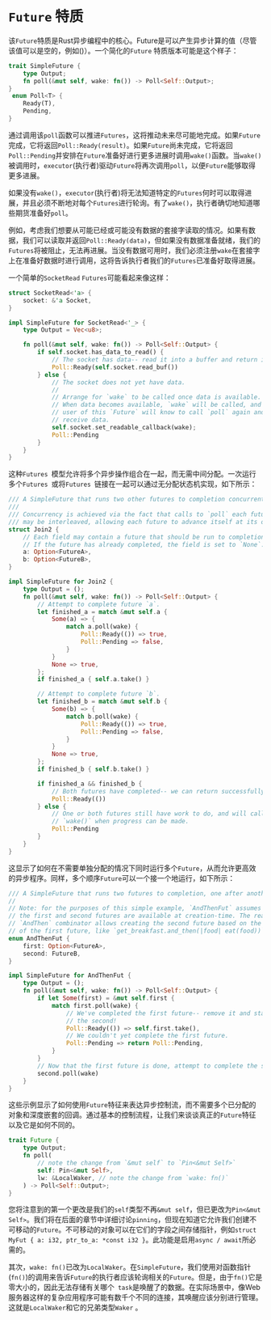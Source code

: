 # `Future` 特质

该`Future`特质是Rust异步编程中的核心。Future是可以产生异步计算的值（尽管该值可以是空的，例如()）。一个简化的`Future` 特质版本可能是这个样子：

```rust
trait SimpleFuture {
    type Output;
    fn poll(&mut self, wake: fn()) -> Poll<Self::Output>;
}
 enum Poll<T> {
    Ready(T),
    Pending,
}
```

通过调用该`poll`函数可以推进`Futures`，这将推动未来尽可能地完成。如果`Future`完成，它将返回`Poll::Ready(result)`。如果`Future`尚未完成，它将返回`Poll::Pending`并安排在`Future`准备好进行更多进展时调用`wake()`函数。当`wake()`被调用时，`executor`(执行者)驱动`Future`将再次调用`poll`，以便`Future`能够取得更多进展。

如果没有`wake()`，`executor`(执行者)将无法知道特定的`Futures`何时可以取得进展，并且必须不断地对每个`Futures`进行轮询。有了`wake()`，执行者确切地知道哪些期货准备好`poll`。

例如，考虑我们想要从可能已经或可能没有数据的套接字读取的情况。如果有数据，我们可以读取并返回`Poll::Ready(data)`，但如果没有数据准备就绪，我们的`Futures`将被阻止，无法再进展。当没有数据可用时，我们必须注册`wake`在套接字上在准备好数据时进行调用，这将告诉执行者我们的`Futures`已准备好取得进展。

一个简单的`SocketRead` `Futures`可能看起来像这样：

```rust
struct SocketRead<'a> {
    socket: &'a Socket,
}

impl SimpleFuture for SocketRead<'_> {
    type Output = Vec<u8>;

    fn poll(&mut self, wake: fn()) -> Poll<Self::Output> {
        if self.socket.has_data_to_read() {
            // The socket has data-- read it into a buffer and return it.
            Poll::Ready(self.socket.read_buf())
        } else {
            // The socket does not yet have data.
            //
            // Arrange for `wake` to be called once data is available.
            // When data becomes available, `wake` will be called, and the
            // user of this `Future` will know to call `poll` again and
            // receive data.
            self.socket.set_readable_callback(wake);
            Poll::Pending
        }
    }
}
```
这种`Futures `模型允许将多个异步操作组合在一起，而无需中间分配。一次运行多个`Futures `或将`Futures `链接在一起可以通过无分配状态机实现，如下所示：

```rust
/// A SimpleFuture that runs two other futures to completion concurrently.
///
/// Concurrency is achieved via the fact that calls to `poll` each future
/// may be interleaved, allowing each future to advance itself at its own pace.
struct Join2 {
    // Each field may contain a future that should be run to completion.
    // If the future has already completed, the field is set to `None`.
    a: Option<FutureA>,
    b: Option<FutureB>,
}

impl SimpleFuture for Join2 {
    type Output = ();
    fn poll(&mut self, wake: fn()) -> Poll<Self::Output> {
        // Attempt to complete future `a`.
        let finished_a = match &mut self.a {
            Some(a) => {
                match a.poll(wake) {
                    Poll::Ready(()) => true,
                    Poll::Pending => false,
                }
            }
            None => true,
        };
        if finished_a { self.a.take() }

        // Attempt to complete future `b`.
        let finished_b = match &mut self.b {
            Some(b) => {
                match b.poll(wake) {
                    Poll::Ready(()) => true,
                    Poll::Pending => false,
                }
            }
            None => true,
        };
        if finished_b { self.b.take() }

        if finished_a && finished_b {
            // Both futures have completed-- we can return successfully
            Poll::Ready(())
        } else {
            // One or both futures still have work to do, and will call
            // `wake()` when progress can be made.
            Poll::Pending
        }
    }
}
```

这显示了如何在不需要单独分配的情况下同时运行多个`Future`，从而允许更高效的异步程序。同样，多个顺序`Future`可以一个接一个地运行，如下所示：

```rust
/// A SimpleFuture that runs two futures to completion, one after another.
//
// Note: for the purposes of this simple example, `AndThenFut` assumes both
// the first and second futures are available at creation-time. The real
// `AndThen` combinator allows creating the second future based on the output
// of the first future, like `get_breakfast.and_then(|food| eat(food))`.
enum AndThenFut {
    first: Option<FutureA>,
    second: FutureB,
}

impl SimpleFuture for AndThenFut {
    type Output = ();
    fn poll(&mut self, wake: fn()) -> Poll<Self::Output> {
        if let Some(first) = &mut self.first {
            match first.poll(wake) {
                // We've completed the first future-- remove it and start on
                // the second!
                Poll::Ready(()) => self.first.take(),
                // We couldn't yet complete the first future.
                Poll::Pending => return Poll::Pending,
            }
        }
        // Now that the first future is done, attempt to complete the second.
        second.poll(wake)
    }
}
```

这些示例显示了如何使用`Future`特征来表达异步控制流，而不需要多个已分配的对象和深度嵌套的回调。通过基本的控制流程，让我们来谈谈真正的`Future`特征以及它是如何不同的。

```rust
trait Future {
    type Output;
    fn poll(
        // note the change from `&mut self` to `Pin<&mut Self>`
        self: Pin<&mut Self>, 
        lw: &LocalWaker, // note the change from `wake: fn()`
    ) -> Poll<Self::Output>;
}
```

您将注意到的第一个更改是我们的`self`类型不再`&mut self`，但已更改为`Pin<&mut Self>`。我们将在后面的章节中详细讨论`pinning`，但现在知道它允许我们创建不可移动的`Future`。不可移动的对象可以在它们的字段之间存储指针，例如`struct MyFut { a: i32, ptr_to_a: *const i32 }`。此功能是启用`async / await`所必需的。

其次，`wake: fn()`已改为`LocalWaker`。在`SimpleFuture`，我们使用对函数指针(`fn()`)的调用来告诉`Future`的执行者应该轮询相关的`Future`。但是，由于`fn()`它是零大小的，因此无法存储有关哪个` task`是唤醒了的数据。在实际场景中，像Web服务器这样的复杂应用程序可能有数千个不同的连接，其唤醒应该分别进行管理。这就是`LocalWaker`和它的兄弟类型`Waker` 。

